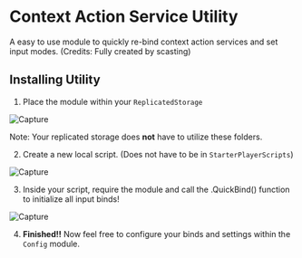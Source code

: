 # Context Action Service Utility

A easy to use module to quickly re-bind context action services and set input modes.
(Credits: Fully created by scasting)

## Installing Utility

1. Place the module within your `ReplicatedStorage` 

![Capture](https://user-images.githubusercontent.com/59159552/158519515-87da49d5-90e0-40a0-9049-0e400a64d581.PNG)

Note: Your replicated storage does **not** have to utilize these folders. 

2. Create a new local script. (Does not have to be in `StarterPlayerScripts`)

![Capture](https://user-images.githubusercontent.com/59159552/158519737-3d6eece2-45fc-48bb-b156-756569991f6b.PNG)

3. Inside your script, require the module and call the .QuickBind() function to initialize all input binds!

![Capture](https://user-images.githubusercontent.com/59159552/158519857-b6a2c345-c013-4eed-8144-62e502061859.PNG)

4. **Finished!!** Now feel free to configure your binds and settings within the `Config` module. 


